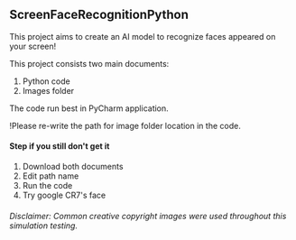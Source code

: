 ## ScreenFaceRecognitionPython

This project aims to create an AI model to recognize faces appeared on your screen!

This project consists two main documents: 
1. Python code
2. Images folder

The code run best in PyCharm application.

!Please re-write the path for image folder location in the code.

#### Step if you still don't get it
1. Download both documents
2. Edit path name
3. Run the code
4. Try google CR7's face

###### Disclaimer: Common creative copyright images were used throughout this simulation testing.
